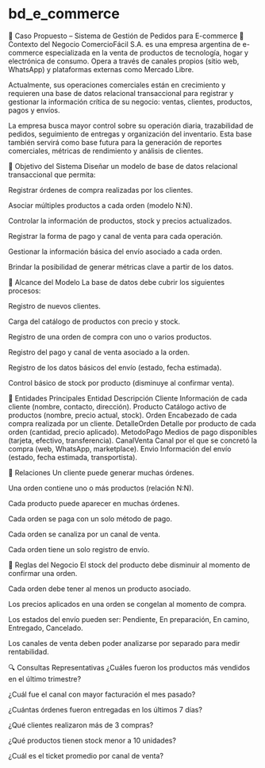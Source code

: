 # bd_e_commerce

🛒 Caso Propuesto – Sistema de Gestión de Pedidos para E-commerce
🧭 Contexto del Negocio
ComercioFácil S.A. es una empresa argentina de e-commerce especializada en la venta de productos de tecnología, hogar y electrónica de consumo. Opera a través de canales propios (sitio web, WhatsApp) y plataformas externas como Mercado Libre.

Actualmente, sus operaciones comerciales están en crecimiento y requieren una base de datos relacional transaccional para registrar y gestionar la información crítica de su negocio: ventas, clientes, productos, pagos y envíos.

La empresa busca mayor control sobre su operación diaria, trazabilidad de pedidos, seguimiento de entregas y organización del inventario. Esta base también servirá como base futura para la generación de reportes comerciales, métricas de rendimiento y análisis de clientes.

🎯 Objetivo del Sistema
Diseñar un modelo de base de datos relacional transaccional que permita:

Registrar órdenes de compra realizadas por los clientes.

Asociar múltiples productos a cada orden (modelo N:N).

Controlar la información de productos, stock y precios actualizados.

Registrar la forma de pago y canal de venta para cada operación.

Gestionar la información básica del envío asociado a cada orden.

Brindar la posibilidad de generar métricas clave a partir de los datos.

🧩 Alcance del Modelo
La base de datos debe cubrir los siguientes procesos:

Registro de nuevos clientes.

Carga del catálogo de productos con precio y stock.

Registro de una orden de compra con uno o varios productos.

Registro del pago y canal de venta asociado a la orden.

Registro de los datos básicos del envío (estado, fecha estimada).

Control básico de stock por producto (disminuye al confirmar venta).

🧱 Entidades Principales
Entidad	Descripción
Cliente	Información de cada cliente (nombre, contacto, dirección).
Producto	Catálogo activo de productos (nombre, precio actual, stock).
Orden	Encabezado de cada compra realizada por un cliente.
DetalleOrden	Detalle por producto de cada orden (cantidad, precio aplicado).
MetodoPago	Medios de pago disponibles (tarjeta, efectivo, transferencia).
CanalVenta	Canal por el que se concretó la compra (web, WhatsApp, marketplace).
Envio	Información del envío (estado, fecha estimada, transportista).

🔄 Relaciones
Un cliente puede generar muchas órdenes.

Una orden contiene uno o más productos (relación N:N).

Cada producto puede aparecer en muchas órdenes.

Cada orden se paga con un solo método de pago.

Cada orden se canaliza por un canal de venta.

Cada orden tiene un solo registro de envío.

📌 Reglas del Negocio
El stock del producto debe disminuir al momento de confirmar una orden.

Cada orden debe tener al menos un producto asociado.

Los precios aplicados en una orden se congelan al momento de compra.

Los estados del envío pueden ser: Pendiente, En preparación, En camino, Entregado, Cancelado.

Los canales de venta deben poder analizarse por separado para medir rentabilidad.

🔍 Consultas Representativas
¿Cuáles fueron los productos más vendidos en el último trimestre?

¿Cuál fue el canal con mayor facturación el mes pasado?

¿Cuántas órdenes fueron entregadas en los últimos 7 días?

¿Qué clientes realizaron más de 3 compras?

¿Qué productos tienen stock menor a 10 unidades?

¿Cuál es el ticket promedio por canal de venta?
